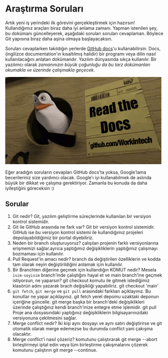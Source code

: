 # Araştırma Soruları

Artık yeni iş yerindeki ilk görevini gerçekleştirmek için hazırsın! Kullandığımız araçları biraz daha iyi anlama zamanı. Yapman istenilen şey, bu dokümanı güncelleyerek, aşağıdaki soruları soruları cevaplaman. Böylece Git yapısına biraz daha aşina olmaya başlayacaksın.

Soruları cevaplarken takıldığın yerlerde [GitHub docs](https://docs.github.com/en)'u kullanabilirsin. Docs, (ingilizce documentation'ın kısaltılmış halidir) bir programı veya dilin nasıl kullanılacağını anlatan dokümandır. Yazılım dünyasında sıkça kullanılır. Bir yazılımcı olarak _zamanınızın büyük çoğunluğu da bu tarz dokümanları okumakla ve üzerinde çalışmakla geçecek_.

![READ THE DOCS](https://github.com/Workintech/FSWeb-S1G1-Projesi-Web-Development-Projesi-icin-Git/blob/main/read-the-docs-wit.gif?raw=true)

Eğer aradığın soruların cevapları GitHub docs'ta yoksa, Google'lama becerileriniz size yardımcı olacak. Google'ı iyi kullanabilmek de aslında büyük bir dikkat ve çalışma gerektiriyor. Zamanla bu konuda da daha iyileştiğini göreceksin :)

## Sorular

1. Git nedir?
Git, yazılım geliştirme süreçlerinde kullanılan bir versiyon kontrol sistemidir.
2. Git ile GitHub arasında ne fark var?
Git bir versiyon kontrol sistemidir. GitHub ise bu versiyon kontrol sistemi ile kullandığımız projeleri depolayabildiğimiz bir portal diyebiliriz.
3. Neden bir branch oluşturuyoruz?
çalışılan projenin farklı versiyonlarına erişmemizi sağlar.ayrıca yaptığımız değişikliklerin yaptığımız çalışmayı bozmaması için kullanılır.
4. Pull Request'in amacı nedir?
branch da değiştirilen özelliklerin ve kodda tam olarak neyin değiştirildiğini anlamak için kullanılır.
5. Bir Branchten diğerine geçmek için kullandığın KOMUT nedir? Mesela `isim-soyisim` branch'inde çalıştığını hayal et ve main branch'ine geçmek istiyorsun, ne yaparsın?
git checkout komutu ile gitmek istediğimiz klasörün adını yazarak brach değişikliği yapabiliriz. git checkout 'main'
6. `git fetch`, `git merge` ve `git pull` arasındaki farklıarı açıklayınız. Bu konutlar ne yapar açıklayınız.
git fetch yerel depomu uzaktaki deponun içeriğine güncelle. git merge başka bir branch'deki değişiklikleri üzerinde çalıştığınız kendi branch'inize entegre etme işlemidir. git pull Proje ana dosyasındaki yaptığınız değişikliklerin bilgisayarınızdaki versiyonuna çekilmesini sağlar.
7. Merge conflict nedir?
İki kişi aynı dosyayı ve aynı satırı değiştirirse ve git otomatik olarak merge edemezse bu durumda conflict yani çakışma olacaktır. 
8. Merge conflict'i nasıl çözeriz?
komutunu çalıştırarak git merge --abort birleştirmeyi iptal edin veya tüm birleştirme çakışmalarını çözerek komutunu çalıştırın git merge --continue.